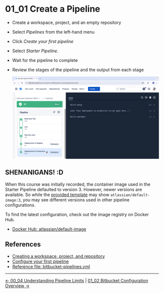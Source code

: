 # 01_01 Create a Pipeline

- Create a workspace, project, and an empty repository
- Select *Pipelines* from the left-hand menu
- Click *Create your first pipeline*
- Select *Starter Pipeline*.
- Wait for the pipeline to complete
- Review the stages of the pipeline and the output from each stage

    ![The completed pipeline](./images/01_01-Screenshot%202024-05-01%20at%201.44.37%20PM.png)

## SHENANIGANS! :D

When this course was initially recorded, the container image used in the Starter Pipeline defaulted to version 3.  However, newer versions are available.  So while the [provided template](./bitbucket-pipelines.yml) may show `atlassian/default-image:3`, you may see different versions used in other pipeline configurations.

To find the latest configuration, check out the image registry on Docker Hub.

- [Docker Hub: atlassian/default-image](https://hub.docker.com/r/atlassian/default-image/tags)

## References

- [Creating a workspace, project, and repository](https://github.com/LinkedInLearning/learning-bitbucket-3821269/tree/main/ch1_get_started/01_08_solution1#readme)
- [Configure your first pipeline](https://support.atlassian.com/bitbucket-cloud/docs/configure-your-first-pipeline/)
- [Reference file: bitbucket-pipelines.yml](./bitbucket-pipelines.yml)


<!-- FooterStart -->
---
[← 00_04 Understanding Pipeline Limits](../../ch0_intro/00_04_understanding_pipeline_limits/README.md) | [01_02 Bitbucket Configuration Overview →](../01_02_bitbucket_piplines_configuration/README.md)
<!-- FooterEnd -->
